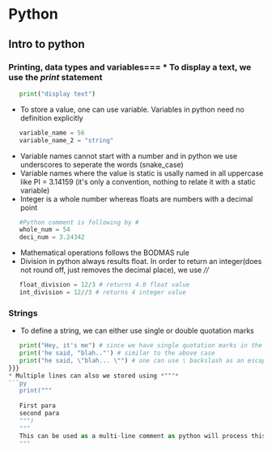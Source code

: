 # Python
## Intro to python
### Printing, data types and variables=== * To display a text, we use the *print* statement
```py
   print("display text")
```
* To store a value, one can use variable. Variables in python need no definition explicitly
```py
   variable_name = 56
   variable_name_2 = "string"
```
* Variable names cannot start with a number and in python we use underscores to seperate the words (snake_case)
* Variable names where the value is static is usally named in all uppercase like PI = 3.14159 (it's only a convention, nothing to relate it with a static variable)
* Integer is a whole number whereas floats are numbers with a decimal point
```py
   #Python comment is following by #
   whole_num = 54
   deci_num = 3.24342
```
* Mathematical operations follows the BODMAS rule
* Division in python always results float. In order to return an integer(does not round off, just removes the decimal place), we use *//*
```py
   float_division = 12/3 # returns 4.0 float value
   int_division = 12//3 # returns 4 integer value
```
### Strings
* To define a string, we can either use single or double quotation marks
```py
   print("Hey, it's me") # since we have single quotation marks in the inside we can use double quotes to mark the string
   print('he said, "blah.."') # similar to the above case
   print("he said, \"blah... \"") # one can use \ backslash as an escape character to signal a string
}}}
* Multiple lines can also we stored using *"""*
```py
   print("""
   
   First para
   second para
   """)
   """
   This can be used as a multi-line comment as python will process this as a string but since it doesnt get stored anywhere it can be used to write comments
   """
```

